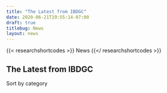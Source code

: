 ```yaml
---
title: "The Latest from IBDGC"
date: 2020-06-21T19:55:14-07:00
draft: true
titlebug: News
layout: news
---
```


{{< researchshortcodes >}}
News
{{</ researchshortcodes >}}

## The Latest from IBDGC

Sort by category
